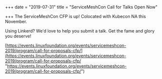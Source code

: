 +++
date = "2019-07-31"
title = "ServiceMeshCon Call for Talks Open Now"

+++
The ServiceMeshCon CFP is up! Colocated with Kubecon NA this November.

Using Linkerd? We'd love to help you submit a talk. Get the fame and glory you
deserve!

[https://events.linuxfoundation.org/events/servicemeshcon-2019/program/call-for-proposals-cfp/](https://events.linuxfoundation.org/events/servicemeshcon-2019/program/call-for-proposals-cfp/
"https://events.linuxfoundation.org/events/servicemeshcon-2019/program/call-for-proposals-cfp/")